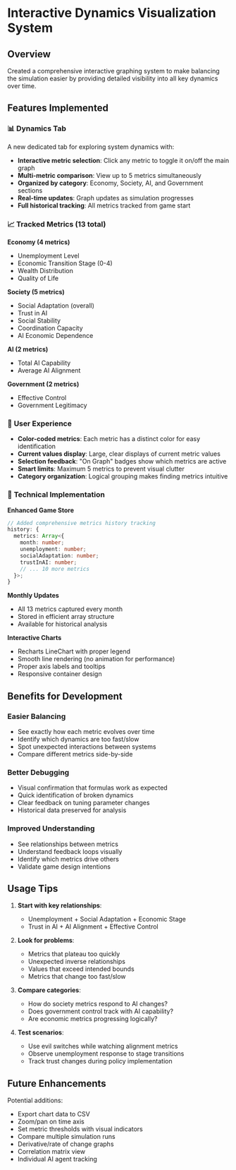 # Interactive Dynamics Visualization System

## Overview
Created a comprehensive interactive graphing system to make balancing the simulation easier by providing detailed visibility into all key dynamics over time.

## Features Implemented

### 📊 **Dynamics Tab**
A new dedicated tab for exploring system dynamics with:
- **Interactive metric selection**: Click any metric to toggle it on/off the main graph
- **Multi-metric comparison**: View up to 5 metrics simultaneously
- **Organized by category**: Economy, Society, AI, and Government sections
- **Real-time updates**: Graph updates as simulation progresses
- **Full historical tracking**: All metrics tracked from game start

### 📈 **Tracked Metrics** (13 total)

**Economy (4 metrics)**
- Unemployment Level
- Economic Transition Stage (0-4)
- Wealth Distribution
- Quality of Life

**Society (5 metrics)**
- Social Adaptation (overall)
- Trust in AI
- Social Stability
- Coordination Capacity
- AI Economic Dependence

**AI (2 metrics)**
- Total AI Capability
- Average AI Alignment

**Government (2 metrics)**
- Effective Control
- Government Legitimacy

### 🎨 **User Experience**
- **Color-coded metrics**: Each metric has a distinct color for easy identification
- **Current values display**: Large, clear displays of current metric values
- **Selection feedback**: "On Graph" badges show which metrics are active
- **Smart limits**: Maximum 5 metrics to prevent visual clutter
- **Category organization**: Logical grouping makes finding metrics intuitive

### 🔧 **Technical Implementation**

**Enhanced Game Store**
```typescript
// Added comprehensive metrics history tracking
history: {
  metrics: Array<{
    month: number;
    unemployment: number;
    socialAdaptation: number;
    trustInAI: number;
    // ... 10 more metrics
  }>;
}
```

**Monthly Updates**
- All 13 metrics captured every month
- Stored in efficient array structure
- Available for historical analysis

**Interactive Charts**
- Recharts LineChart with proper legend
- Smooth line rendering (no animation for performance)
- Proper axis labels and tooltips
- Responsive container design

## Benefits for Development

### **Easier Balancing**
- See exactly how each metric evolves over time
- Identify which dynamics are too fast/slow
- Spot unexpected interactions between systems
- Compare different metrics side-by-side

### **Better Debugging**
- Visual confirmation that formulas work as expected
- Quick identification of broken dynamics
- Clear feedback on tuning parameter changes
- Historical data preserved for analysis

### **Improved Understanding**
- See relationships between metrics
- Understand feedback loops visually
- Identify which metrics drive others
- Validate game design intentions

## Usage Tips

1. **Start with key relationships**: 
   - Unemployment + Social Adaptation + Economic Stage
   - Trust in AI + AI Alignment + Effective Control

2. **Look for problems**:
   - Metrics that plateau too quickly
   - Unexpected inverse relationships
   - Values that exceed intended bounds
   - Metrics that change too fast/slow

3. **Compare categories**:
   - How do society metrics respond to AI changes?
   - Does government control track with AI capability?
   - Are economic metrics progressing logically?

4. **Test scenarios**:
   - Use evil switches while watching alignment metrics
   - Observe unemployment response to stage transitions
   - Track trust changes during policy implementation

## Future Enhancements

Potential additions:
- Export chart data to CSV
- Zoom/pan on time axis
- Set metric thresholds with visual indicators
- Compare multiple simulation runs
- Derivative/rate of change graphs
- Correlation matrix view
- Individual AI agent tracking
